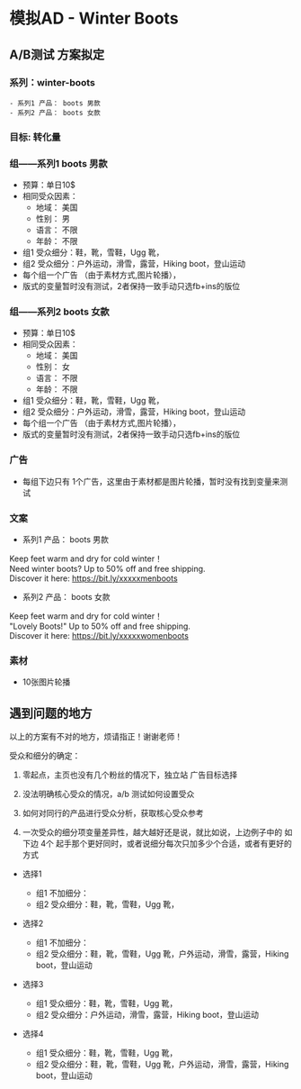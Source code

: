 # 模拟AD - Winter Boots

## A/B测试 方案拟定

### 系列：winter-boots
	- 系列1 产品： boots 男款
	- 系列2 产品： boots 女款

### 目标: 转化量

### 组——系列1 boots 男款
- 预算：单日10$
- 相同受众因素：
	- 地域： 美国
	- 性别： 男
	- 语言： 不限
	- 年龄： 不限
- 组1 受众细分：鞋，靴，雪鞋，Ugg 靴，
- 组2 受众细分：户外运动，滑雪，露营，Hiking boot，登山运动
- 每个组一个广告 （由于素材方式,图片轮播），
- 版式的变量暂时没有测试，2者保持一致手动只选fb+ins的版位

### 组——系列2 boots 女款
- 预算：单日10$
- 相同受众因素：
	- 地域： 美国
	- 性别： 女
	- 语言： 不限
	- 年龄： 不限
- 组1 受众细分：鞋，靴，雪鞋，Ugg 靴，
- 组2 受众细分：户外运动，滑雪，露营，Hiking boot，登山运动
- 每个组一个广告 （由于素材方式,图片轮播），
- 版式的变量暂时没有测试，2者保持一致手动只选fb+ins的版位

### 广告
- 每组下边只有 1个广告，这里由于素材都是图片轮播，暂时没有找到变量来测试

### 文案
- 系列1 产品： boots 男款

Keep feet warm and dry for cold winter！<br>
Need winter boots? Up to 50% off and free shipping.<br>
Discover it here: https://bit.ly/xxxxxmenboots

- 系列2 产品： boots 女款

Keep feet warm and dry for cold winter！<br>
"Lovely Boots!" Up to 50% off and free shipping.<br>
Discover it here: https://bit.ly/xxxxxwomenboots 

### 素材
- 10张图片轮播


## 遇到问题的地方

以上的方案有不对的地方，烦请指正！谢谢老师！

受众和细分的确定： 

1. 零起点，主页也没有几个粉丝的情况下，独立站 广告目标选择

2. 没法明确核心受众的情况，a/b 测试如何设置受众

3. 如何对同行的产品进行受众分析，获取核心受众参考

4. 一次受众的细分项变量差异性，越大越好还是说，就比如说，上边例子中的
如 下边 4个 起手那个更好同时，或者说细分每次只加多少个合适，或者有更好的方式

* 选择1
	- 组1 不加细分：
	- 组2 受众细分：鞋，靴，雪鞋，Ugg 靴，

* 选择2
	- 组1 不加细分：
	- 组2 受众细分：鞋，靴，雪鞋，Ugg 靴，户外运动，滑雪，露营，Hiking boot，登山运动

* 选择3
	- 组1 受众细分：鞋，靴，雪鞋，Ugg 靴，
	- 组2 受众细分：户外运动，滑雪，露营，Hiking boot，登山运动

* 选择4
	- 组1 受众细分：鞋，靴，雪鞋，Ugg 靴，
	- 组2 受众细分：鞋，靴，雪鞋，Ugg 靴，户外运动，滑雪，露营，Hiking boot，登山运动
